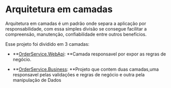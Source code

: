 # Arquitetura em camadas

Arquitetura em camadas é um padrão onde separa a aplicação por responsabilidade, com essa simples divisão se consegue facilitar a compreensão, manutenção, confiabilidade entre outros benefícios.​

Esse projeto foi dividido em 3 camadas:
- **[OrderService.WebApi](https://github.com/MarcosMota/OrderOfService/tree/1-ArquiteturaCamadas/OrderService.WebApi): **Camada responsavel por expor as regras de negócio.

- **[OrderService.Business](https://github.com/MarcosMota/OrderOfService/tree/1-ArquiteturaCamadas/OrderService.Business): **Projeto que contem duas camadas,uma responsavel pelas  validações e regras de negócio e outra pela manipulação de Dados